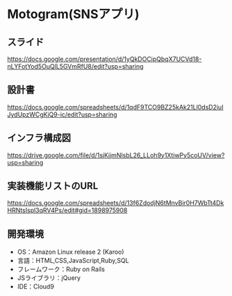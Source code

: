 # Motogram(SNSアプリ)    

## スライド  
<https://docs.google.com/presentation/d/1yQkDOCipQbqX7UCVd18-nLYFotYod5OuQlL5GVmRfU8/edit?usp=sharing>

## 設計書  
<https://docs.google.com/spreadsheets/d/1qdF9TCO9BZ25kAk21Ll0dsD2iuIJydUpzWCgKjQ9-ic/edit?usp=sharing>
  
## インフラ構成図
<https://drive.google.com/file/d/1sjKijmNlsbL26_LLoh9y1XtiwPy5coUV/view?usp=sharing>

## 実装機能リストのURL  
<https://docs.google.com/spreadsheets/d/13f6ZdodjN6tMnvBir0H7WbTt4DkHRNtsIspl3qRV4Ps/edit#gid=1898975908>  

## 開発環境
* OS：Amazon Linux release 2 (Karoo)
* 言語：HTML,CSS,JavaScript,Ruby,SQL
* フレームワーク：Ruby on Rails
* JSライブラリ：jQuery
* IDE：Cloud9
 
